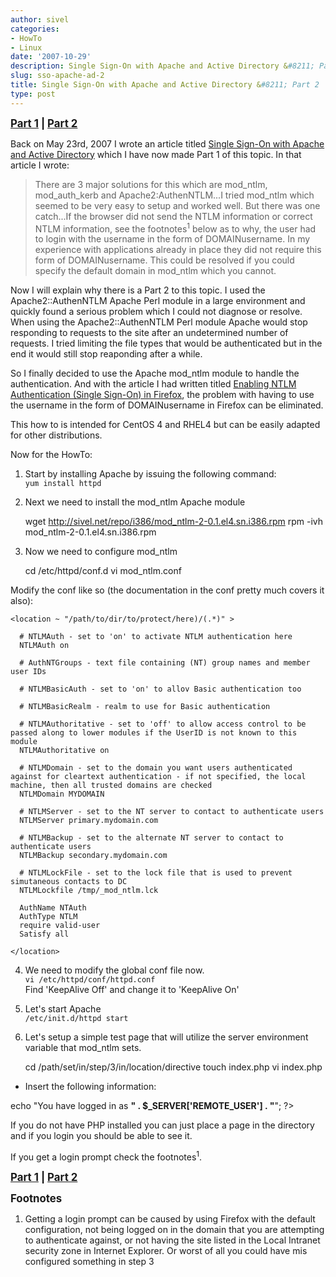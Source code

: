 ```yaml
---
author: sivel
categories:
- HowTo
- Linux
date: '2007-10-29'
description: Single Sign-On with Apache and Active Directory &#8211; Part 2
slug: sso-apache-ad-2
title: Single Sign-On with Apache and Active Directory &#8211; Part 2
type: post
---
```


<big><strong><a href="2007/05/sso-apache-ad-1/">Part 1</a> | <a href="2007/10/sso-apache-ad-2/">Part 2</a></strong></big>

Back on May 23rd, 2007 I wrote an article titled [Single Sign-On with Apache and Active Directory][1] which I have now made Part 1 of this topic. In that article I wrote:

> There are 3 major solutions for this which are mod\_ntlm, mod\_auth\_kerb and Apache2:AuthenNTLM...I tried mod\_ntlm which seemed to be very easy to setup and worked well. But there was one catch...If the browser did not send the NTLM information or correct NTLM information, see the footnotes<sup>1</sup> below as to why, the user had to login with the username in the form of DOMAINusername. In my experience with applications already in place they did not require this form of DOMAINusername. This could be resolved if you could specify the default domain in mod_ntlm which you cannot.

Now I will explain why there is a Part 2 to this topic. I used the Apache2::AuthenNTLM Apache Perl module in a large environment and quickly found a serious problem which I could not diagnose or resolve. When using the Apache2::AuthenNTLM Perl module Apache would stop responding to requests to the site after an undetermined number of requests. I tried limiting the file types that would be authenticated but in the end it would still stop reaponding after a while.

So I finally decided to use the Apache mod_ntlm module to handle the authentication. And with the article I had written titled [Enabling NTLM Authentication (Single Sign-On) in Firefox][2], the problem with having to use the username in the form of DOMAINusername in Firefox can be eliminated.

This how to is intended for CentOS 4 and RHEL4 but can be easily adapted for other distributions.

Now for the HowTo:

1) Start by installing Apache by issuing the following command:  
`yum install httpd`

2) Next we need to install the mod_ntlm Apache module

    wget http://sivel.net/repo/i386/mod_ntlm-2-0.1.el4.sn.i386.rpm
    rpm -ivh mod_ntlm-2-0.1.el4.sn.i386.rpm

3) Now we need to configure mod_ntlm

    cd /etc/httpd/conf.d
    vi mod_ntlm.conf

Modify the conf like so (the documentation in the conf pretty much covers it also):

    
    <location ~ "/path/to/dir/to/protect/here)/(.*)" >
    
      # NTLMAuth - set to 'on' to activate NTLM authentication here
      NTLMAuth on
    
      # AuthNTGroups - text file containing (NT) group names and member user IDs
    
      # NTLMBasicAuth - set to 'on' to allov Basic authentication too
    
      # NTLMBasicRealm - realm to use for Basic authentication
    
      # NTLMAuthoritative - set to 'off' to allow access control to be passed along to lower modules if the UserID is not known to this module
      NTLMAuthoritative on
    
      # NTLMDomain - set to the domain you want users authenticated against for cleartext authentication - if not specified, the local machine, then all trusted domains are checked
      NTLMDomain MYDOMAIN
    
      # NTLMServer - set to the NT server to contact to authenticate users
      NTLMServer primary.mydomain.com
    
      # NTLMBackup - set to the alternate NT server to contact to authenticate users
      NTLMBackup secondary.mydomain.com
    
      # NTLMLockFile - set to the lock file that is used to prevent simutaneous contacts to DC
      NTLMLockfile /tmp/_mod_ntlm.lck
    
      AuthName NTAuth
      AuthType NTLM
      require valid-user
      Satisfy all
    
    </location>
    
    

4) We need to modify the global conf file now.  
`vi /etc/httpd/conf/httpd.conf`  
Find 'KeepAlive Off' and change it to 'KeepAlive On'

5) Let's start Apache  
`/etc/init.d/httpd start`

6) Let's setup a simple test page that will utilize the server environment variable that mod_ntlm sets.

    cd /path/set/in/step/3/in/location/directive
    touch index.php
    vi index.php

* Insert the following information:

    <?php
echo "You have logged in as <b>" . $_SERVER['REMOTE_USER'] . "</b>";
    ?>

If you do not have PHP installed you can just place a page in the directory and if you login you should be able to see it.

If you get a login prompt check the footnotes<sup>1</sup>.

<big><strong><a href="2007/05/sso-apache-ad-1/">Part 1</a> | <a href="2007/10/sso-apache-ad-2/">Part 2</a></strong></big>

<big><strong>Footnotes</strong></big>  
1. Getting a login prompt can be caused by using Firefox with the default configuration, not being logged on in the domain that you are attempting to authenticate against, or not having the site listed in the Local Intranet security zone in Internet Explorer. Or worst of all you could have mis configured something in step 3

 [1]: http://sivel.net/archives/12
 [2]: http://sivel.net/archives/13
